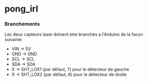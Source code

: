 # pong_irl

### Branchements
Les deux capteurs laser doivent etre branchés a l'Arduino de la facon suivante:
 - VIN -> 5V
 - GND -> GND
 - SCL -> SCL
 - SDA -> SDA
 - X -> SHT_LOX1 (par défaut, 7) pour le détecteur de gauche
 - X -> SHT_LOX2 (par défaut, 6) pour le détecteur de droite
